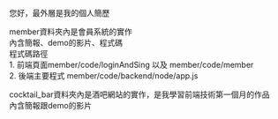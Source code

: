 您好，最外層是我的個人簡歷  

member資料夾內是會員系統的實作  
    內含簡報、demo的影片、程式碼  
    程式碼路徑  
    1. 前端頁面member/code/loginAndSing 以及 member/code/member  
    2. 後端主要程式 member/code/backend/node/app.js  
  
cocktail_bar資料夾內是酒吧網站的實作，是我學習前端技術第一個月的作品  
    內含簡報跟demo的影片  
